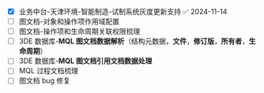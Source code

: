 - [x] 业务中台-天津环境-智能制造-试制系统灰度更新支持 ✅ 2024-11-14
- [ ] 图文档-对象和操作项作用域配置
- [ ] 图文档-操作项和生命周期关联权限梳理
- [ ] 3DE 数据库-**MQL 图文档数据解析**（结构元数据，**文件**，**修订版**，**所有者**，**生命周期**）
- [ ] 3DE 数据库-**MQL 图文档引用文档数据处理**
- [ ] MQL 过程文档梳理
- [ ] 图文档 bug 修复